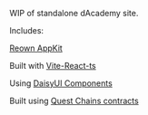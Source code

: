 WIP of standalone dAcademy site.

Includes:

[Reown AppKit](https://docs.reown.com/appkit/overview)

Built with [Vite-React-ts](https://vite.dev/guide/)

Using [DaisyUI Components](https://daisyui.com/)

Built using [Quest Chains contracts](https://github.com/quest-chains)


